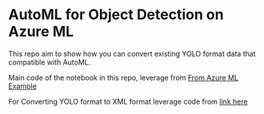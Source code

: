 # AutoML for Object Detection on Azure ML 

This repo aim to show how you can convert existing YOLO format data that compatible with AutoML. 

Main code of the notebook in this repo, leverage from [From Azure ML Example](https://github.com/Azure/azureml-examples/blob/main/python-sdk/tutorials/automl-with-azureml/image-object-detection/auto-ml-image-object-detection.ipynb)

For Converting YOLO format to XML format leverage code from [link here](https://github.com/JPM-Tech/Object-Detection/blob/main/Scripts/converters/convert-yolo-to-xml.py)